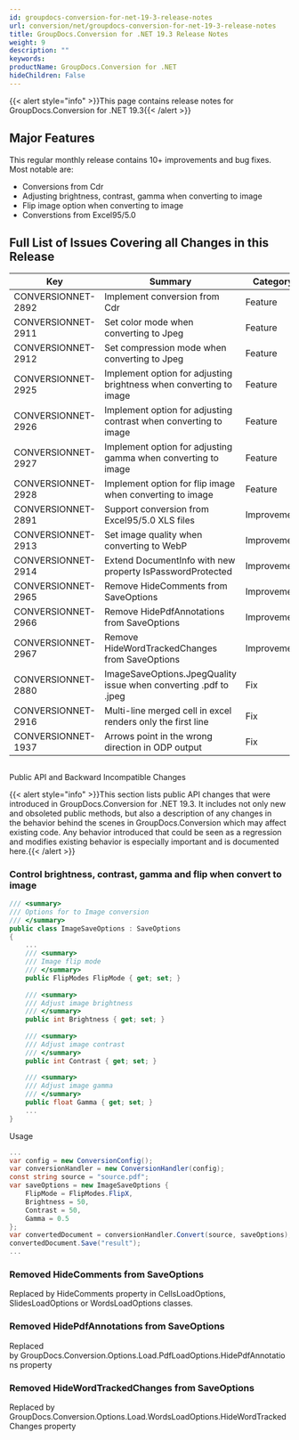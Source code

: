 ```yaml
---
id: groupdocs-conversion-for-net-19-3-release-notes
url: conversion/net/groupdocs-conversion-for-net-19-3-release-notes
title: GroupDocs.Conversion for .NET 19.3 Release Notes
weight: 9
description: ""
keywords: 
productName: GroupDocs.Conversion for .NET
hideChildren: False
---
```

{{< alert style="info" >}}This page contains release notes for GroupDocs.Conversion for .NET 19.3{{< /alert >}}

## Major Features

This regular monthly release contains 10+ improvements and bug fixes. Most notable are: 

*   Conversions from Cdr
*   Adjusting brightness, contrast, gamma when converting to image
*   Flip image option when converting to image
*   Converstions from Excel95/5.0

## Full List of Issues Covering all Changes in this Release

| Key | Summary | Category |
| --- | --- | --- |
| CONVERSIONNET-2892 | Implement conversion from Cdr | Feature |
| CONVERSIONNET-2911 | Set color mode when converting to Jpeg | Feature |
| CONVERSIONNET-2912 | Set compression mode when converting to Jpeg | Feature |
| CONVERSIONNET-2925 | Implement option for adjusting brightness when converting to image | Feature |
| CONVERSIONNET-2926 | Implement option for adjusting contrast when converting to image | Feature |
| CONVERSIONNET-2927 | Implement option for adjusting gamma when converting to image | Feature |
| CONVERSIONNET-2928 | Implement option for flip image when converting to image | Feature |
| CONVERSIONNET-2891 | Support conversion from Excel95/5.0 XLS files | Improvement |
| CONVERSIONNET-2913 | Set image quality when converting to WebP | Improvement |
| CONVERSIONNET-2914 | Extend DocumentInfo with new property IsPasswordProtected | Improvement |
| CONVERSIONNET-2965 | Remove HideComments from SaveOptions | Improvement |
| CONVERSIONNET-2966 | Remove HidePdfAnnotations from SaveOptions | Improvement |
| CONVERSIONNET-2967 | Remove HideWordTrackedChanges from SaveOptions | Improvement |
| CONVERSIONNET-2880 | ImageSaveOptions.JpegQuality issue when converting .pdf to .jpeg | Fix |
| CONVERSIONNET-2916 | Multi-line merged cell in excel renders only the first line | Fix |
| CONVERSIONNET-1937 | Arrows point in the wrong direction in ODP output | Fix |

##   
Public API and Backward Incompatible Changes

{{< alert style="info" >}}This section lists public API changes that were introduced in GroupDocs.Conversion for .NET 19.3. It includes not only new and obsoleted public methods, but also a description of any changes in the behavior behind the scenes in GroupDocs.Conversion which may affect existing code. Any behavior introduced that could be seen as a regression and modifies existing behavior is especially important and is documented here.{{< /alert >}}

### Control brightness, contrast, gamma and flip when convert to image

```csharp
/// <summary>
/// Options for to Image conversion
/// </summary>
public class ImageSaveOptions : SaveOptions
{
    ...
    /// <summary>
    /// Image flip mode
    /// </summary>
    public FlipModes FlipMode { get; set; }
 
    /// <summary>
    /// Adjust image brightness
    /// </summary>
    public int Brightness { get; set; }
     
    /// <summary>
    /// Adjust image contrast
    /// </summary>
    public int Contrast { get; set; }
     
    /// <summary>
    /// Adjust image gamma
    /// </summary>
    public float Gamma { get; set; }
    ...
}
```

Usage

```csharp
...
var config = new ConversionConfig();
var conversionHandler = new ConversionHandler(config);
const string source = "source.pdf";
var saveOptions = new ImageSaveOptions {
    FlipMode = FlipModes.FlipX,
    Brightness = 50,
    Contrast = 50,
    Gamma = 0.5
};
var convertedDocument = conversionHandler.Convert(source, saveOptions);
convertedDocument.Save("result");
...
```

### Removed HideComments from SaveOptions

Replaced by HideComments property in CellsLoadOptions, SlidesLoadOptions or WordsLoadOptions classes.

### Removed HidePdfAnnotations from SaveOptions

Replaced by GroupDocs.Conversion.Options.Load.PdfLoadOptions.HidePdfAnnotations property

### Removed HideWordTrackedChanges from SaveOptions

Replaced by GroupDocs.Conversion.Options.Load.WordsLoadOptions.HideWordTrackedChanges property
